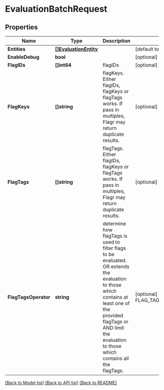 # EvaluationBatchRequest

## Properties
Name | Type | Description | Notes
------------ | ------------- | ------------- | -------------
**Entities** | [**[]EvaluationEntity**](evaluationEntity.md) |  | [default to null]
**EnableDebug** | **bool** |  | [optional] [default to null]
**FlagIDs** | **[]int64** | flagIDs | [optional] [default to null]
**FlagKeys** | **[]string** | flagKeys. Either flagIDs, flagKeys or flagTags works. If pass in multiples, Flagr may return duplicate results. | [optional] [default to null]
**FlagTags** | **[]string** | flagTags. Either flagIDs, flagKeys or flagTags works. If pass in multiples, Flagr may return duplicate results. | [optional] [default to null]
**FlagTagsOperator** | **string** | determine how flagTags is used to filter flags to be evaluated. OR extends the evaluation to those which contains at least one of the provided flagTags or AND limit the evaluation to those which contains all the flagTags. | [optional] [default to FLAG_TAGS_OPERATOR.ANY]

[[Back to Model list]](../README.md#documentation-for-models) [[Back to API list]](../README.md#documentation-for-api-endpoints) [[Back to README]](../README.md)

